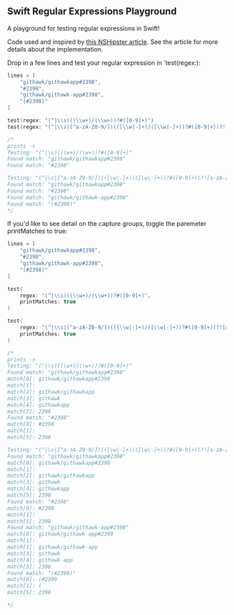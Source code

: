 ## Swift Regular Expressions Playground
A playground for testing regular expressions in Swift!

Code used and inspired by [this NSHipster article](https://nshipster.com/nsregularexpression/). See the article for more details about the implementation.

Drop in a few lines and test your regular expression in `test(regex:):

```Swift
lines = [
    "githawk/githawkapp#2398",
    "#2398",
    "githawk/githawk-app#2398",
    "(#2398)"
]

test(regex: "(^|\\s)((\\w+)/(\\w+))?#([0-9]+)")
test(regex: "(^|\\s|[^a-zA-Z0-9/])(([\\w|-]+)/([\\w|-]+))?#([0-9]+)(?![a-zA-Z0-9])")

/*
prints ->
Testing: "(^|\s)((\w+)/(\w+))?#([0-9]+)"
Found match: "githawk/githawkapp#2398"
Found match: "#2398"

Testing: "(^|\s|[^a-zA-Z0-9/])(([\w|-]+)/([\w|-]+))?#([0-9]+)(?![a-zA-Z0-9])"
Found match: "githawk/githawkapp#2398"
Found match: "#2398"
Found match: "githawk/githawk-app#2398"
Found match: "(#2398)"
*/
```

If you'd like to see detail on the capture groups, toggle the paremeter printMatches to true:

```Swift
lines = [
    "githawk/githawkapp#2398",
    "#2398",
    "githawk/githawk-app#2398",
    "(#2398)"
]

test(
    regex: "(^|\\s)((\\w+)/(\\w+))?#([0-9]+)",
    printMatches: true
)

test(
    regex: "(^|\\s|[^a-zA-Z0-9/])(([\\w|-]+)/([\\w|-]+))?#([0-9]+)(?![a-zA-Z0-9])",
    printMatches: true
)

/*
prints ->
Testing: "(^|\s)((\w+)/(\w+))?#([0-9]+)"
Found match: "githawk/githawkapp#2398"
match[0]: githawk/githawkapp#2398
match[1]:
match[2]: githawk/githawkapp
match[3]: githawk
match[4]: githawkapp
match[5]: 2398
Found match: "#2398"
match[0]: #2398
match[1]:
match[5]: 2398

Testing: "(^|\s|[^a-zA-Z0-9/])(([\w|-]+)/([\w|-]+))?#([0-9]+)(?![a-zA-Z0-9])"
Found match: "githawk/githawkapp#2398"
match[0]: githawk/githawkapp#2398
match[1]:
match[2]: githawk/githawkapp
match[3]: githawk
match[4]: githawkapp
match[5]: 2398
Found match: "#2398"
match[0]: #2398
match[1]:
match[5]: 2398
Found match: "githawk/githawk-app#2398"
match[0]: githawk/githawk-app#2398
match[1]:
match[2]: githawk/githawk-app
match[3]: githawk
match[4]: githawk-app
match[5]: 2398
Found match: "(#2398)"
match[0]: (#2398
match[1]: (
match[5]: 2398

*/
```
